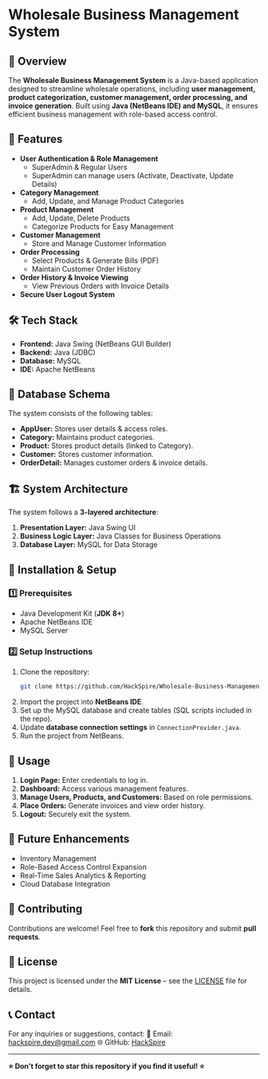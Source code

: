 # Wholesale Business Management System

## 📌 Overview
The **Wholesale Business Management System** is a Java-based application designed to streamline wholesale operations, including **user management, product categorization, customer management, order processing, and invoice generation**. Built using **Java (NetBeans IDE) and MySQL**, it ensures efficient business management with role-based access control.

## 🚀 Features
- **User Authentication & Role Management**
  - SuperAdmin & Regular Users
  - SuperAdmin can manage users (Activate, Deactivate, Update Details)
- **Category Management**
  - Add, Update, and Manage Product Categories
- **Product Management**
  - Add, Update, Delete Products
  - Categorize Products for Easy Management
- **Customer Management**
  - Store and Manage Customer Information
- **Order Processing**
  - Select Products & Generate Bills (PDF)
  - Maintain Customer Order History
- **Order History & Invoice Viewing**
  - View Previous Orders with Invoice Details
- **Secure User Logout System**

## 🛠️ Tech Stack
- **Frontend:** Java Swing (NetBeans GUI Builder)
- **Backend:** Java (JDBC)
- **Database:** MySQL
- **IDE:** Apache NetBeans

## 📂 Database Schema
The system consists of the following tables:
- **AppUser:** Stores user details & access roles.
- **Category:** Maintains product categories.
- **Product:** Stores product details (linked to Category).
- **Customer:** Stores customer information.
- **OrderDetail:** Manages customer orders & invoice details.

## 🏗️ System Architecture
The system follows a **3-layered architecture**:
1. **Presentation Layer:** Java Swing UI
2. **Business Logic Layer:** Java Classes for Business Operations
3. **Database Layer:** MySQL for Data Storage

## 🔧 Installation & Setup
### 1️⃣ Prerequisites
- Java Development Kit (**JDK 8+**)
- Apache NetBeans IDE
- MySQL Server

### 2️⃣ Setup Instructions
1. Clone the repository:
   ```bash
   git clone https://github.com/HackSpire/Wholesale-Business-Management-System.git
   ```
2. Import the project into **NetBeans IDE**.
3. Set up the MySQL database and create tables (SQL scripts included in the repo).
4. Update **database connection settings** in `ConnectionProvider.java`.
5. Run the project from NetBeans.

## 📜 Usage
1. **Login Page:** Enter credentials to log in.
2. **Dashboard:** Access various management features.
3. **Manage Users, Products, and Customers:** Based on role permissions.
4. **Place Orders:** Generate invoices and view order history.
5. **Logout:** Securely exit the system.

## 📌 Future Enhancements
- Inventory Management
- Role-Based Access Control Expansion
- Real-Time Sales Analytics & Reporting
- Cloud Database Integration

## 🤝 Contributing
Contributions are welcome! Feel free to **fork** this repository and submit **pull requests**.

## 📄 License
This project is licensed under the **MIT License** – see the [LICENSE](LICENSE) file for details.

## 📞 Contact
For any inquiries or suggestions, contact:
📧 Email: hackspire.dev@gmail.com
🌐 GitHub: [HackSpire](https://github.com/HackSpire)

---
**⭐ Don't forget to star this repository if you find it useful! ⭐**
